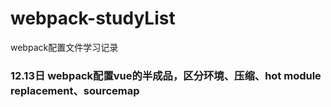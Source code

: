 # webpack-studyList
webpack配置文件学习记录
### 12.13日 webpack配置vue的半成品，区分环境、压缩、hot module replacement、sourcemap

